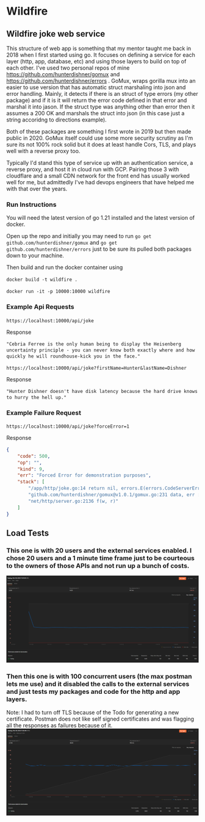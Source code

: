 # Wildfire

## Wildfire joke web service
This structure of web app is something that my mentor taught me back in 2018 when I first started using go. It focuses on defining a service for each layer (http, app, database, etc) and using those layers to build on top of each other. I've used two personal repos of mine https://github.com/hunterdishner/gomux and https://github.com/hunterdishner/errors . GoMux, wraps gorilla mux into an easier to use version that has automatic struct marshaling into json and error handling. Mainly, it detects if there is an struct of type errors (my other package) and if it is it will return the error code defined in that error and marshal it into jason. If the struct type was anything other than error then it assumes a 200 OK and marshals the struct into json (in this case just a string accoridng to directions example). 

Both of these packages are something I first wrote in 2019 but then made public in 2020. GoMux itself could use some more security scrutiny as I'm sure its not 100% rock solid but it does at least handle Cors, TLS, and plays well with a reverse proxy too. 

Typically I'd stand this type of service up with an authentication service, a reverse proxy, and host it in cloud run with GCP. Pairing those 3 with cloudflare and a small CDN network for the front end has usually worked well for me, but admittedly I've had devops engineers that have helped me with that over the years. 

### Run Instructions

You will need the latest version of go 1.21 installed and the latest version of docker. 

Open up the repo and initially you may need to run `go get github.com/hunterdishner/gomux` and `go get github.com/hunterdishner/errors` just to be sure its pulled both packages down to your machine.

Then build and run the docker container using

```docker build -t wildfire .```

```docker run -it -p 10000:10000 wildfire```

### Example Api Requests

```https://localhost:10000/api/joke```

Response
```
"Cebria Ferree is the only human being to display the Heisenberg uncertainty principle - you can never know both exactly where and how quickly he will roundhouse-kick you in the face."
```

```https://localhost:10000/api/joke?firstName=Hunter&lastName=Dishner```

Response
```
"Hunter Dishner doesn't have disk latency because the hard drive knows to hurry the hell up."
```

### Example Failure Request

```https://localhost:10000/api/joke?forceError=1```

Response
```json
{
    "code": 500,
    "op": "",
    "kind": 9,
    "err": "Forced Error for demonstration purposes",
    "stack": [
        "/app/http/joke.go:14 return nil, errors.E(errors.CodeServerError, errors.Decoding, \"Forced Error for demonstration purposes\")\r",
        "github.com/hunterdishner/gomux@v1.0.1/gomux.go:231 data, err := fn(w, r)",
        "net/http/server.go:2136 f(w, r)"
    ]
}
```



## Load Tests

### This one is with 20 users and the external services enabled. I chose 20 users and a 1 minute time frame just to be courteous to the owners of those APIs and not run up a bunch of costs. 
![Alt text](20Users.png "Title")

### Then this one is with 100 concurrent users (the max postman lets me use) and it disabled the calls to the external services and just tests my packages and code for the http and app layers. 
Note: I had to turn off TLS because of the Todo for generating a new certificate. Postman does not like self signed certificates and was flagging all the responses as failures because of it.
![Alt text](100Users.png "Title")